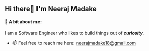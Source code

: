 ## Hi there👋 I'm Neeraj Madake

<!--
**neeraj500/neeraj500** is a ✨ _special_ ✨ repository because its `README.md` (this file) appears on your GitHub profile.

Here are some ideas to get you started:

- 🔭 I’m currently working on ...
- 🌱 I’m currently learning ...
- 👯 I’m looking to collaborate on ...
- 🤔 I’m looking for help with ...
- 💬 Ask me about ...
- 📫 How to reach me: ...
- 😄 Pronouns: ...
- ⚡ Fun fact: ...
-->

#### 🪷 A bit about me: 

 I am a Software Engineer who likes to build things out of ***curiosity**.*

- 📫 Feel free to reach me here: neerajmadake18@gmail.com



